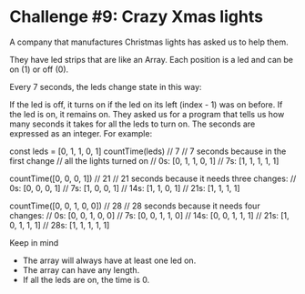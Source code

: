 # Challenge #9: Crazy Xmas lights

A company that manufactures Christmas lights has asked us to help them.

They have led strips that are like an Array. Each position is a led and can be on (1) or off (0).

Every 7 seconds, the leds change state in this way:

If the led is off, it turns on if the led on its left (index - 1) was on before.
If the led is on, it remains on.
They asked us for a program that tells us how many seconds it takes for all the leds to turn on. The seconds are expressed as an integer. For example:

  const leds = [0, 1, 1, 0, 1]
  countTime(leds) // 7
  // 7 seconds because in the first change
  // all the lights turned on
  // 0s: [0, 1, 1, 0, 1]
  // 7s: [1, 1, 1, 1, 1]

  countTime([0, 0, 0, 1]) // 21
  // 21 seconds because it needs three changes:
  // 0s: [0, 0, 0, 1]
  // 7s: [1, 0, 0, 1]
  // 14s: [1, 1, 0, 1]
  // 21s: [1, 1, 1, 1]

  countTime([0, 0, 1, 0, 0]) // 28
  // 28 seconds because it needs four changes:
  // 0s: [0, 0, 1, 0, 0]
  // 7s: [0, 0, 1, 1, 0]
  // 14s: [0, 0, 1, 1, 1]
  // 21s: [1, 0, 1, 1, 1]
  // 28s: [1, 1, 1, 1, 1]

Keep in mind
- The array will always have at least one led on.
- The array can have any length.
- If all the leds are on, the time is 0.